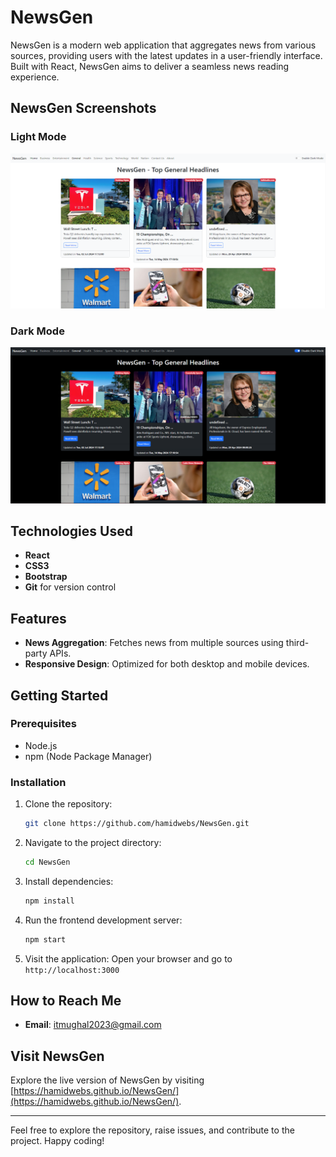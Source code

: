 # NewsGen

NewsGen is a modern web application that aggregates news from various sources, providing users with the latest updates in a user-friendly interface. Built with React, NewsGen aims to deliver a seamless news reading experience.

## NewsGen Screenshots

### Light Mode
![Light Mode](/ScreenShots/LightMode.png)
### Dark Mode
![Dark Mode](/ScreenShots/DarkMode.png)

## Technologies Used

- **React**
- **CSS3**
- **Bootstrap**
- **Git** for version control

## Features

- **News Aggregation**: Fetches news from multiple sources using third-party APIs.
- **Responsive Design**: Optimized for both desktop and mobile devices.

## Getting Started

### Prerequisites

- Node.js
- npm (Node Package Manager)

### Installation

1. Clone the repository:
    ```sh
    git clone https://github.com/hamidwebs/NewsGen.git
    ```

2. Navigate to the project directory:
    ```sh
    cd NewsGen
    ```

3. Install dependencies:
    ```sh
    npm install
    ```

4. Run the frontend development server:
    ```sh
    npm start
    ```

5. Visit the application:
    Open your browser and go to `http://localhost:3000`

## How to Reach Me

- **Email**: [itmughal2023@gmail.com](mailto:itmughal2023@gmail.com)

## Visit NewsGen

Explore the live version of NewsGen by visiting [https://hamidwebs.github.io/NewsGen/](https://hamidwebs.github.io/NewsGen/).

---

Feel free to explore the repository, raise issues, and contribute to the project. Happy coding!
